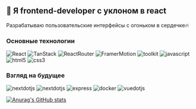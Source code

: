 ## 👋 Я frontend-developer c уклоном в react

Разрабатываю пользовательские интерфейсы с огоньком в сердечке🔥

 <!--[![Top Langs](https://github-readme-stats.vercel.app/api/top-langs/?username=katlinbulycheva&hide=matlab,faust,shell&theme=transparent&hide_border=true&hide_title=true)](https://github.com/anuraghazra/github-readme-stats)-->

### Основные технологии

![React](https://img.shields.io/badge/-React-black?style=for-the-badge&logo=react&logoColor=15e0eb)
![TanStack](https://img.shields.io/badge/-TanStack-black?style=for-the-badge&logo=reactquery&logoColor=yellow)
![ReactRouter](https://img.shields.io/badge/-ReactRouter-black?style=for-the-badge&logo=ReactRouter&logoColor=red)
![FramerMotion](https://img.shields.io/badge/-framer-black?style=for-the-badge&logo=framer&logoColor=f745ee)
![toolkit](https://img.shields.io/badge/-toolkit-black?style=for-the-badge&logo=redux&logoColor=764ABC)
![javascript](https://img.shields.io/badge/-js-black?style=for-the-badge&logo=javascript&logoColor=yellow)
![html5](https://img.shields.io/badge/-html5-black?style=for-the-badge&logo=html5&logoColor=red)
![css3](https://img.shields.io/badge/-css3-black?style=for-the-badge&logo=css3&logoColor=1572B6)

### Взгляд на будущее 
![nextdotjs](https://img.shields.io/badge/-graphql-black?style=for-the-badge&logo=graphql&logoColor=f745ee)
![nextdotjs](https://img.shields.io/badge/-next.js-black?style=for-the-badge&logo=nextdotjs&logoColor=white)
![express](https://img.shields.io/badge/-express-black?style=for-the-badge&logo=express&logoColor=white)
![docker](https://img.shields.io/badge/-docker-black?style=for-the-badge&logo=docker&logoColor=2496ED)
![vuedotjs](https://img.shields.io/badge/-vue.js-black?style=for-the-badge&logo=vuedotjs&logoColor=4FC08D)

[![Anurag's GitHub stats](https://github-readme-stats.vercel.app/api?username=katlinbulycheva&show_icons=true&hide=stars&theme=transparent&hide_border=true&hide_title=true)](https://github.com/anuraghazra/github-readme-stats)

<!--### Контакты
- https://t.me/kaitlin_bull
- ekaterinabul21@mail.ru-->
